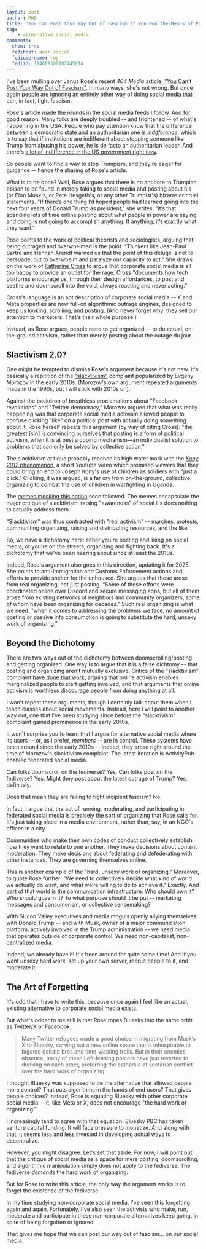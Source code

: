 ```yaml
---
layout: post
author: RWG
title: 'You Can Post Your Way Out of Fascism if You Own the Means of Posting'
tag:
    - alternative social media
comments: 
  show: true
  fedihost: aoir.social
  fediusername: rwg
  fediid: 114009300187445814
---
```


I've been mulling over Janus Rose's recent _404 Media_ article, ["You Can't Post Your Way Out of Fascism."](https://www.404media.co/you-cant-post-your-way-out-of-fascism/). In many ways, she's not wrong. But once again people are ignoring an entirely other way of doing social media that can, in fact, fight fascism.

Rose's article made the rounds in the social media feeds I follow. And for good reason. Many folks are deeply troubled -- and frightened -- of what's happening in the USA. People who pay attention know that the difference between a democratic state and an authoritarian one is _indifference_, which is to say that if institutions are indifferent about stopping someone like Trump from abusing his power, he is de facto an authoritarian leader. And there's [a lot of indifference in the US government right now](https://www.cbc.ca/news/world/trump-courts-guardrails-analysis-1.7457725).

So people want to find a way to stop Trumpism, and they're eager for guidance -- hence the sharing of Rose's article. 

What is to be done? Well, Rose argues that there is no antidote to Trumpian poison to be found in merely taking to social media and posting about his (or Elon Musk's, or Pete Hesgeth's, or any other Trumpist's) bizarre or cruel statements. "If there’s one thing I’d hoped people had learned going into the next four years of Donald Trump as president," she writes, "it’s that spending lots of time online posting about what people in power are saying and doing is not going to accomplish anything. If anything, it’s exactly what they want.”

Rose points to the work of political theorists and sociologists, arguing that being outraged and overwhelmed is the point. “Thinkers like Jean-Paul Sartre and Hannah Arendt warned us that the point of this deluge is not to persuade, but to overwhelm and paralyze our capacity to act.” She draws on the work of [Katherine Cross](https://bookshop.org/p/books/log-off-why-posting-and-politics-almost-never-mix-katherine-cross/78a509d4d3703d91?ean=9781736716861&next=t&next=t) to argue that corporate social media is all too happy to provide an outlet for the rage. Cross "documents how tech platforms encourage us, through their design affordances, to post and seethe and doomscroll into the void, always reacting and never acting.”

Cross's language is an apt description of corporate social media -- X and Meta properties are now full-on algorithmic outrage engines, designed to keep us looking, scrolling, and posting. (And never forget why: they sell our attention to marketers. That's their whole purpose.)

Instead, as Rose argues, people need to get organized -- to do actual, on-the-ground activism, rather than merely posting about the outage du jour.

## Slactivism 2.0?
One might be tempted to dismiss Rose's argument because it's not new. It's basically a repitition of the ["slacktivism"](https://en.wikipedia.org/wiki/Slacktivism) complaint popularized by Evgeny Morozov in the early 2010s. (Morozov's own argument repeated arguments made in the 1990s, but I will stick with 2010s on). 

Against the backdrop of breathless proclamations about "Facebook revolutions" and "Twitter democracy," Morozov argued that what was really happening was that corporate social media activism allowed people to confuse clicking "like" on a political post with actually doing something about it. Rose herself repeats this argument (by way of citing Cross): "the greatest [sin] is convincing ourselves that posting is a form of political activism, when it is at best a coping mechanism—an individualist solution to problems that can only be solved by collective action."

The slacktivism critique probably reached its high water mark with the [_Kony 2012_ phenomenon](https://www.nytimes.com/2012/03/09/world/africa/online-joseph-kony-and-a-ugandan-conflict-soar-to-topic-no-1.html), a short Youtube video which promised viewers that they could bring an end to  Joseph Kony's use of children as soldiers with "just a click." Clicking, it was argued, is a far cry from on-the-ground, collective organizing to combat the use of children in warfighting in Uganda.

The [memes mocking this notion](https://us1-browse.startpage.com/av/anon-image?piurl=https%3A%2F%2Fi.pinimg.com%2F236x%2F18%2F4f%2F1e%2F184f1ef000b76e01e7364897acc7ab9a.jpg&sp=1739636813Tad45153b3cc7ed4d39ba00847d5f0d1ff5fbabf86b300c0542af991a999fd134) soon followed. The memes encapsulate the major critique of slacktivism: raising "awareness" of social ills does nothing to actually address them. 

"Slacktivism" was thus contrasted with "real activism" -- marches, protests, communiting organizing, raising and distributing resources, and the like. 

So, we have a dichotomy here: either you're posting and liking on social media, or you're on the streets, organizing and fighting back. It's a dichotomy that we've been hearing about since at least the 2010s.

Indeed, Rose's argument also goes in this direction, updating it for 2025. She points to anti-Immigration and Customs Enforcement actions and efforts to provide shelter for the unhoused. She argues that these arose from real organizing, not just posting. “Some of these efforts were coordinated online over Discord and secure messaging apps, but all of them arose from existing networks of neighbors and community organizers, some of whom have been organizing for decades.” Such real organizing is what we need: "when it comes to addressing the problems we face, no amount of posting or passive info consumption is going to substitute the hard, unsexy work of organizing.”

## Beyond the Dichotomy

There are two ways out of the dichotomy between doomscrolling/posting and getting organized. One way is to argue that it is a false dichtomy -- that posting and organizing aren't mutually exclusive. Critics of the "slacktivism" complaint [have done that work](https://beyond.ubc.ca/online-activism-isnt-just-slacktivism/), arguing that online activism enables marginalized people to start getting involved, and that arguments that online activism is worthless discourage people from doing anything at all.

I won't repeat these arguments, though I certainly talk about them when I teach classes about social movements. Instead, here I will point to another way out, one that I've been studying since before the "slacktivism" complaint gained prominence in the early 2010s. 

It won't surprise you to learn that I argue for alternative social media where its users -- or, as I prefer, _members_ -- are in control. These systems have been around since the early 2010s -- indeed, they arose right around the time of Morozov's slacktivism complaint. The latest iteration is ActivityPub-enabled federated social media.

Can folks doomscroll on the fediverse? Yes. Can folks post on the fediverse? Yes. Might they post about the latest outrage of Trump? Yes, definitely. 

Does that mean they are failing to fight incipient fascism? No.

In fact, I argue that the act of running, moderating, and participating in federated social media is precisely the sort of organizing that Rose calls for. It's just taking place in a media environment, rather than, say, in an NGO's offices in a city.

Communities who make their own codes of conduct collectively establish how they want to relate to one another. They make decisions about content moderation. They make decisions about federating and defederating with other instances. They are governing themselves online.

This is another example of the "hard, unsexy work of organizing." Moreover, to quote Rose further: "We need to collectively decide what kind of world we actually do want, and what we’re willing to do to achieve it." Exactly. And part of that world is the communication infrastructure. Who should own it? Who should govern it? To what purpose should it be put -- marketing messages and consumerism, or collective sensemaking?

With Silicon Valley executives and media moguls openly allying themselves with Donald Trump -- and with Musk, owner of a major communication platform, actively involved in the Trump administration -- we need media that operates outside of corporate control. We need non-capitalist, non-centralized media. 

Indeed, we already have it! It's been around for quite some time! And if you want unsexy hard work, set up your own server, recruit people to it, and moderate it.

## The Art of Forgetting
It's odd that I have to write this, because once again I feel like an actual, existing alternative to corporate social media exists. 

But what's odder to me still is that Rose ropes Bluesky into the same orbit as Twitter/X or Facebook:

> Many Twitter refugees made a good choice in migrating from Musk’s X to Bluesky, carving out a new online space that is inhospitable to bigoted debate bros and time-wasting trolls. But in their enemies’ absence, many of these Left-leaning posters have just reverted to dunking on each other, preferring the catharsis of sectarian conflict over the hard work of organizing.

I thought Bluesky was supposed to be the alternative that allowed people more control? That puts algorithms in the hands of end users? That gives people choices? Instead, Rose is equating Bluesky with other corporate social media -- it, like Meta or X, does not encourage "the hard work of organizing."

I increasingly tend to agree with that equation. Bluesky PBC has taken venture capital funding. It will face pressure to monetize. And along with that, it seems less and less invested in developing actual ways to decentralize.

However, you might disagree. Let's set that aside. For now, I will point out that the critique of social media as a space for mere posting, doomscrolling, and algorithmic manipulation simply does not apply to the fediverse. The fediverse _demands_ the hard work of organizing.

But for Rose to write this article, the only way the argument works is to forget the existence of the fediverse. 

In my time studying non-corporate social media, I've seen this forgetting again and again. Fortunately, I've also seen the activists who make, run, moderate and participate in these non-corporate alternatives keep going, in spite of being forgotten or ignored.

That gives me hope that we can post our way out of fascism... on _our_ social media.
